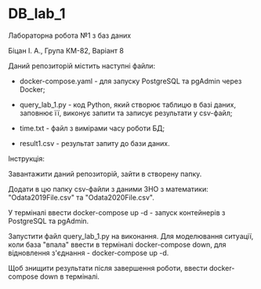 # DB_lab_1

Лабораторна робота №1 з баз даних

Біцан І. А., Група КМ-82, Варіант 8


Даний репозиторій містить наступні файли:

- docker-compose.yaml - для запуску PostgreSQL та pgAdmin через Docker;

- query_lab_1.py - код Python, який створює таблицю в базі даних, заповнює її, виконує запити та записує результати у csv-файл;

- time.txt - файл з вимірами часу роботи БД;

- result1.csv - результат запиту до бази даних.



Інструкція:

Завантажити даний репозиторій, зайти в створену папку.

Додати в цю папку csv-файли з даними ЗНО з математики: "Odata2019File.csv" та "Odata2020File.csv".

У терміналі ввести docker-compose up -d - запуск контейнерів з PostgreSQL та pgAdmin.

Запустити файл query_lab_1.py на виконання. Для моделювання ситуації, коли база "впала" ввести в терміналі docker-compose down, для відновлення з'єднання - docker-compose up -d.

Щоб знищити результати після завершення роботи, ввести docker-compose down в терміналі.
